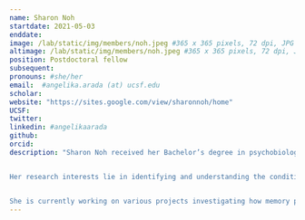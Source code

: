 ```yaml
---
name: Sharon Noh
startdate: 2021-05-03
enddate:
image: /lab/static/img/members/noh.jpeg #365 x 365 pixels, 72 dpi, JPG
altimage: /lab/static/img/members/noh.jpeg #365 x 365 pixels, 72 dpi, JPG
position: Postdoctoral fellow
subsequent:
pronouns: #she/her
email:  #angelika.arada (at) ucsf.edu
scholar:
website: "https://sites.google.com/view/sharonnoh/home"
UCSF:
twitter:
linkedin: #angelikaarada
github:
orcid:
description: "Sharon Noh received her Bachelor’s degree in psychobiology at UCLA and her Ph.D. in cognitive neuroscience at UT Austin. 


Her research interests lie in identifying and understanding the conditions that improve long term learning and decision-making across the lifespan. 


She is currently working on various projects investigating how memory processes influence planning and decision-making in older and younger adults using neuroimaging (fMRI) and computational modeling techniques. "
---
```

